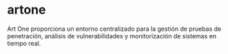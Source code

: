# artone
Art One proporciona un entorno centralizado para la gestión de pruebas de penetración, análisis de vulnerabilidades y monitorización de sistemas en tiempo real.
